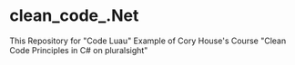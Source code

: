 # clean_code_.Net
This Repository for "Code Luau" Example of Cory House's Course "Clean Code Principles in C# on pluralsight"
